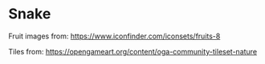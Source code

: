 # Snake
Fruit images from:
https://www.iconfinder.com/iconsets/fruits-8

Tiles from:
https://opengameart.org/content/oga-community-tileset-nature
